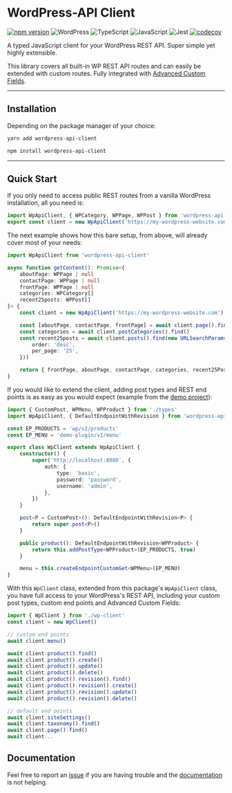 # WordPress-API Client

[![npm version](https://badge.fury.io/js/wordpress-api-client.svg)](https://badge.fury.io/js/wordpress-api-client)
 ![WordPress](https://img.shields.io/badge/WordPress-%23117AC9.svg?style=flat&logo=WordPress&logoColor=white)
 ![TypeScript](https://img.shields.io/badge/typescript-%23007ACC.svg?style=flat&logo=typescript&logoColor=white)
 ![JavaScript](https://img.shields.io/badge/javascript-%23323330.svg?style=flat&logo=javascript&logoColor=%23F7DF1E)
 ![Jest](https://img.shields.io/badge/-jest-%23C21325?style=flat&logo=jest&color=f07)
 [![codecov](https://codecov.io/gh/dkress59/wordpress-api-client/branch/main/graph/badge.svg?token=1Z3R5J16FK)](https://codecov.io/gh/dkress59/wordpress-api-client)

A typed JavaScript client for your WordPress REST API. Super simple yet highly extensible.

This library covers all built-in WP REST API routes and can easily be extended
with custom routes. Fully integrated with [Advanced Custom Fields](https://advancedcustomfields.com).

---

## Installation

Depending on the package manager of your choice:

```bash
yarn add wordpress-api-client
```

```bash
npm install wordpress-api-client
```

---

## Quick Start

If you only need to access public REST routes from a vanilla WordPress installation,
all you need is:

```typescript
import WpApiClient, { WPCategory, WPPage, WPPost } from 'wordpress-api-client'
export const client = new WpApiClient('https://my-wordpress-website.com')
```

The next example shows how this bare setup, from above, will already cover most
of your needs:

```typescript
import WpApiClient from 'wordpress-api-client'

async function getContent(): Promise<{
    aboutPage: WPPage | null
    contactPage: WPPage | null
    frontPage: WPPage | null
    categories: WPCategory[]
    recent25posts: WPPost[]
}> {
    const client = new WpApiClient('https://my-wordpress-website.com')

    const [aboutPage, contactPage, frontPage] = await client.page().find(12, 23, 34)
    const categories = await client.postCategories().find()
    const recent25posts = await client.posts().find(new URLSearchParams({
        order: 'desc',
        per_page: '25',
    }))

    return { frontPage, aboutPage, contactPage, categories, recent25Posts }
}
```

If you would like to extend the client, adding post types and REST end points is
as easy as you would expect (example from the [demo project](https://github.com/dkress59/wordpress-api-client/tree/demo)):

```typescript
import { CustomPost, WPMenu, WPProduct } from './types'
import WpApiClient, { DefaultEndpointWithRevision } from 'wordpress-api-client'

const EP_PRODUCTS = 'wp/v2/products'
const EP_MENU = 'demo-plugin/v1/menu'

export class WpClient extends WpApiClient {
    constructor() {
        super('http://localhost:8080', {
            auth: {
                type: 'basic',
                password: 'password',
                username: 'admin',
            },
        })
    }

    post<P = CustomPost>(): DefaultEndpointWithRevision<P> {
        return super.post<P>()
    }

    public product(): DefaultEndpointWithRevision<WPProduct> {
        return this.addPostType<WPProduct>(EP_PRODUCTS, true)
    }

    menu = this.createEndpointCustomGet<WPMenu>(EP_MENU)
}
```

With this `WpClient` class, extended from this package's `WpApiClient` class, you have full access to your WordPress's REST API, including your custom post types, custom end points and Advanced Custom Fields:

```ts
import { WpClient } from './wp-client'
const client = new WpClient()

// custom end points
await client.menu()

await client.product().find()
await client.product().create()
await client.product().update()
await client.product().delete()
await client.product().revision().find()
await client.product().revision().create()
await client.product().revision().update()
await client.product().revision().delete()

// default end points
await client.siteSettings()
await client.taxonomy().find()
await client.page().find()
await client...

```

## Documentation

Feel free to report an [issue](https://github.com/dkress59/wordpress-api-client/issues)
if you are having trouble and the [documentation](https://dkress59.github.io/wordpress-api-client/)
is not helping.
